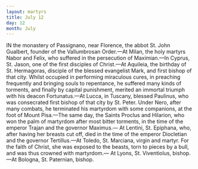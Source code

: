```yaml
---
layout: martyrs
title: July 12
day: 12
month: July
---
```

IN the monastery of Passignano, near Florence, the
abbot St. John Gualbert, founder of the Vallumbrosan Order.&mdash;At Milan, the holy martyrs Nabor
and Felix, who suffered in the persecution of Maximian.&mdash;In Cyprus, St. Jason, one of the first disciples of Christ.&mdash;At Aquileia, the birthday of St.
Hermagoras, disciple of the blessed evangelist Mark,
and first bishop of that city. Whilst occupied in
performing miraculous cures, in preaching frequently and bringing souls to repentance, he suffered many kinds of torments, and finally by capital
punishment, merited an immortal triumph with his
deacon Fortunatus.&mdash;At Lucca, in Tuscany, blessed
Paulinus, who was consecrated first bishop of that
city by St. Peter. Under Nero, after many combats,
he terminated his martyrdom with some companions, at the foot of Mount Pisa.&mdash;The same day, the
Saints Proclus and Hilarion, who won the palm of
martyrdom after most bitter torments, in the time
of the emperor Trajan and the governor Maximus.&mdash;
At Lentini, St. Epiphana, who, after having her
breasts cut off, died in the time of the emperor Diocletian and the governor Tertillus.&mdash;At Toledo, St.
Marciana, virgin and martyr. For the faith of
Christ, she was exposed to the beasts, torn to pieces
by a bull, and was thus crowned with martyrdom.&mdash;
At Lyons, St. Viventiolus, bishop.&mdash;At Bologna, St.
Paternian, bishop.

